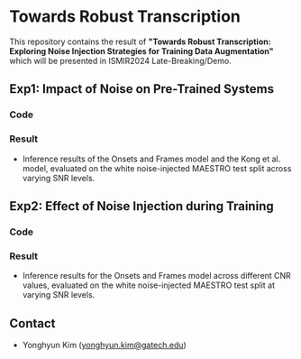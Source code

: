 # Towards Robust Transcription

This repository contains the result of **"Towards Robust Transcription: Exploring Noise Injection Strategies for Training Data Augmentation"** which will be presented in ISMIR2024 Late-Breaking/Demo.

## Exp1: Impact of Noise on Pre-Trained Systems

### Code

### Result
- Inference results of the Onsets and Frames model and the Kong et al. model, evaluated on the white noise-injected MAESTRO test split across varying SNR levels.

## Exp2: Effect of Noise Injection during Training
### Code

### Result
- Inference results for the Onsets and Frames model across different CNR values, evaluated on the white
noise-injected MAESTRO test split at varying SNR levels.

## Contact
- Yonghyun Kim (yonghyun.kim@gatech.edu)
